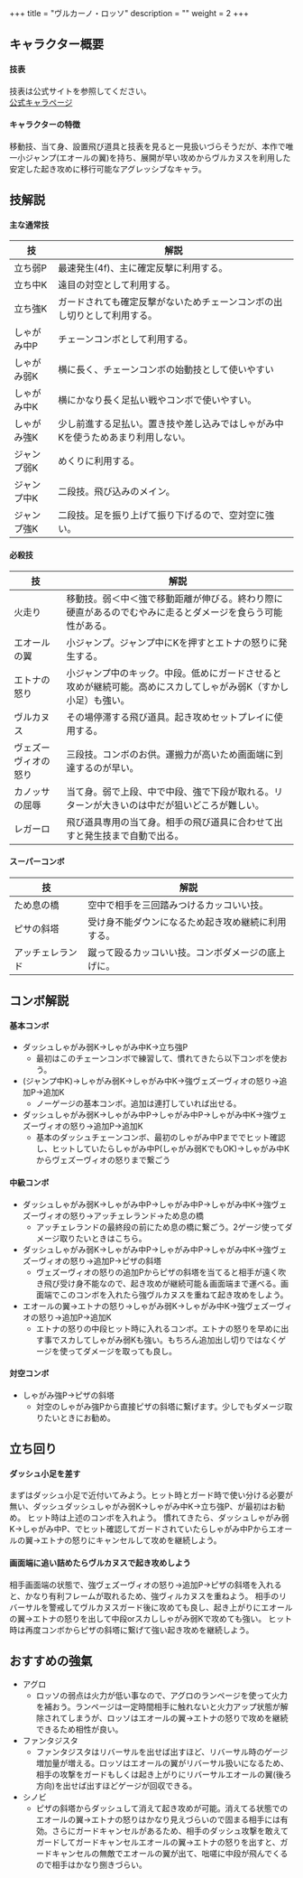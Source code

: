+++
title = "ヴルカーノ・ロッソ"
description = ""
weight = 2
+++

## キャラクター概要

#### 技表

技表は公式サイトを参照してください。  
[公式キャラページ](http://www.arika.co.jp/product/fexl_hp/jp/chara_jp/fexl_jp_chara15.html)

#### キャラクターの特徴

移動技、当て身、設置飛び道具と技表を見ると一見扱いづらそうだが、本作で唯一小ジャンプ(エオールの翼)を持ち、展開が早い攻めからヴルカヌスを利用した安定した起き攻めに移行可能なアグレッシブなキャラ。

## 技解説

#### 主な通常技

|技 |解説|
|---|----|
|立ち弱P|最速発生(4f)、主に確定反撃に利用する。|
|立ち中K|遠目の対空として利用する。|
|立ち強K|ガードされても確定反撃がないためチェーンコンボの出し切りとして利用する。|
|しゃがみ中P|チェーンコンボとして利用する。|
|しゃがみ弱K|横に長く、チェーンコンボの始動技として使いやすい|
|しゃがみ中K|横にかなり長く足払い戦やコンボで使いやすい。|
|しゃがみ強K|少し前進する足払い。置き技や差し込みではしゃがみ中Kを使うためあまり利用しない。|
|ジャンプ弱K|めくりに利用する。|
|ジャンプ中K|二段技。飛び込みのメイン。|
|ジャンプ強K|二段技。足を振り上げて振り下げるので、空対空に強い。|

#### 必殺技

|技 |解説|
|---|----|
|火走り|移動技。弱＜中＜強で移動距離が伸びる。終わり際に硬直があるのでむやみに走るとダメージを食らう可能性がある。|
|エオールの翼|小ジャンプ。ジャンプ中にKを押すとエトナの怒りに発生する。|
|エトナの怒り|小ジャンプ中のキック。中段。低めにガードさせると攻めが継続可能。高めにスカしてしゃがみ弱K（すかし小足）も強い。|
|ヴルカヌス|その場停滞する飛び道具。起き攻めセットプレイに使用する。|
|ヴェズーヴィオの怒り|三段技。コンボのお供。運搬力が高いため画面端に到達するのが早い。|
|カノッサの屈辱|当て身。弱で上段、中で中段、強で下段が取れる。リターンが大きいのは中だが狙いどころが難しい。|
|レガーロ|飛び道具専用の当て身。相手の飛び道具に合わせて出すと発生技まで自動で出る。|

#### スーパーコンボ

|技 |解説|
|---|----|
|ため息の橋|空中で相手を三回踏みつけるカッコいい技。|
|ピサの斜塔|受け身不能ダウンになるため起き攻め継続に利用する。|
|アッチェレランド|蹴って殴るカッコいい技。コンボダメージの底上げに。|

## コンボ解説

#### 基本コンボ

- ダッシュしゃがみ弱K→しゃがみ中K→立ち強P
    - 最初はこのチェーンコンボで練習して、慣れてきたら以下コンボを使おう。
- (ジャンプ中K)→しゃがみ弱K→しゃがみ中K→強ヴェズーヴィオの怒り→追加P→追加K
    - ノーゲージの基本コンボ。追加は連打していれば出せる。
- ダッシュしゃがみ弱K→しゃがみ中P→しゃがみ中P→しゃがみ中K→強ヴェズーヴィオの怒り→追加P→追加K
    - 基本のダッシュチェーンコンボ、最初のしゃがみ中Pまででヒット確認し、ヒットしていたらしゃがみ中P(しゃがみ弱KでもOK)→しゃがみ中Kからヴェズーヴィオの怒りまで繋ごう

#### 中級コンボ

- ダッシュしゃがみ弱K→しゃがみ中P→しゃがみ中P→しゃがみ中K→強ヴェズーヴィオの怒り→アッチェレランド→ため息の橋
    - アッチェレランドの最終段の前にため息の橋に繋ごう。2ゲージ使ってダメージ取りたいときはこちら。
- ダッシュしゃがみ弱K→しゃがみ中P→しゃがみ中P→しゃがみ中K→強ヴェズーヴィオの怒り→追加P→ピザの斜塔
    - ヴェズーヴィオの怒りの追加Pからピザの斜塔を当てると相手が遠く吹き飛び受け身不能なので、起き攻めが継続可能＆画面端まで運べる。画面端でこのコンボを入れたら強ヴルカヌスを重ねて起き攻めをしよう。
- エオールの翼→エトナの怒り→しゃがみ弱K→しゃがみ中K→強ヴェズーヴィオの怒り→追加P→追加K
    - エトナの怒りの中段ヒット時に入れるコンボ。エトナの怒りを早めに出す事でスカしてしゃがみ弱Kも強い。もちろん追加出し切りではなくゲージを使ってダメージを取っても良し。

#### 対空コンボ

- しゃがみ強P→ピザの斜塔
    - 対空のしゃがみ強Pから直接ピザの斜塔に繋げます。少しでもダメージ取りたいときにお勧め。

## 立ち回り

#### ダッシュ小足を差す

まずはダッシュ小足で近付いてみよう。ヒット時とガード時で使い分ける必要が無い、ダッシュダッシュしゃがみ弱K→しゃがみ中K→立ち強P、が最初はお勧め。 ヒット時は上述のコンボを入れよう。 慣れてきたら、ダッシュしゃがみ弱K→しゃがみ中P、でヒット確認してガードされていたらしゃがみ中Pからエオールの翼→エトナの怒りにキャンセルして攻めを継続しよう。

#### 画面端に追い詰めたらヴルカヌスで起き攻めしよう

相手画面端の状態で、強ヴェズーヴィオの怒り→追加P→ピザの斜塔を入れると、かなり有利フレームが取れるため、強ヴィルカヌスを重ねよう。
相手のリバーサルを警戒してヴルカヌスガード後に攻めても良し、起き上がりにエオールの翼→エトナの怒りを出して中段orスカししゃがみ弱Kで攻めても強い。
ヒット時は再度コンボからピザの斜塔に繋げて強い起き攻めを継続しよう。

## おすすめの強氣

- アグロ
    - ロッソの弱点は火力が低い事なので、アグロのランページを使って火力を補おう。ランページは一定時間相手に触れないと火力アップ状態が解除されてしまうが、ロッソはエオールの翼→エトナの怒りで攻めを継続できるため相性が良い。
- ファンタジスタ
    - ファンタジスタはリバーサルを出せば出すほど、リバーサル時のゲージ増加量が増える。ロッソはエオールの翼がリバーサル扱いになるため、相手の攻撃をガードもしくは起き上がりにリバーサルエオールの翼(後ろ方向)を出せば出すほどゲージが回収できる。
- シノビ
    - ピザの斜塔からダッシュして消えて起き攻めが可能。消えてる状態でのエオールの翼→エトナの怒りはかなり見えづらいので固まる相手には有効。さらにガードキャンセルがあるため、相手のダッシュ攻撃を敢えてガードしてガードキャンセルエオールの翼→エトナの怒りを出すと、ガードキャンセルの無敵でエオールの翼が出て、咄嗟に中段が飛んでくるので相手はかなり捌きづらい。
